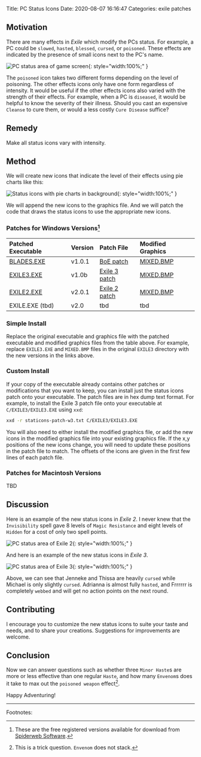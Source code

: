 Title:  PC Status Icons
Date:   2020-08-07 16:16:47
Categories: exile patches

Motivation
----------------

There are many effects in _Exile_ which modify the PCs status. For example, a PC
could be `slowed`, `hasted`, `blessed`, `cursed`, or `poisoned`. These effects
are indicated by the presence of small icons next to the PC's name.

![PC status area of game screen]({static}/exile/staticons/orig-staticons-w3.png){: style="width:100%;" }

The `poisoned` icon takes two different forms depending on the level of
poisoning. The other effects icons only have one form regardless of intensity.
It would be useful if the other effects icons also varied with the strength of
their effects. For example, when a PC is `diseased`, it would be helpful to know
the severity of their illness. Should you cast an expensive `Cleanse` to cure
them, or would a less costly `Cure Disease` suffice?

Remedy
----------------

Make all status icons vary with intensity.

Method
----------------

We will create new icons that indicate the level of their effects using pie
charts like this:

![Status icons with pie charts in background]({static}/exile/staticons/staticons.png){: style="width:100%;" }

We will append the new icons to the graphics file. And we will patch the code
that draws the status icons to use the appropriate new icons.

### Patches for Windows Versions[^1]

| Patched Executable | Version | Patch File           | Modified Graphics        |
| :----------------- | :------ | :------------------- | :----------------------- |
| [BLADES.EXE][wbe]  | v1.0.1  | [BoE patch][wbp]     | [MIXED.BMP][wbg]         |
| [EXILE3.EXE][w3e]  | v1.0b   | [Exile 3 patch][w3p] | [MIXED.BMP][w3g]         |
| [EXILE2.EXE][w2e]  | v2.0.1  | [Exile 2 patch][w2p] | [MIXED.BMP][w2g]         |
| EXILE.EXE (tbd)    | v2.0    | tbd                  | tbd                      |

[w2g]: /assets/exile/staticons/w2/MIXED.BMP
[w3g]: /assets/exile/staticons/w3/MIXED.BMP
[wbg]: /assets/exile/staticons/wb/MIXED.BMP
[w2e]: /assets/exile/staticons/w2/EXILE2.EXE
[w3e]: /assets/exile/staticons/w3/EXILE3.EXE
[wbe]: /assets/exile/staticons/wb/BLADES.EXE
[w2p]: /assets/exile/staticons/w2-staticons-patch.txt
[w3p]: /assets/exile/staticons/w3-staticons-patch.txt
[wbp]: /assets/exile/staticons/wb-staticons-patch.txt

### Simple Install

Replace the original executable and graphics file with the patched executable
and modified graphics files from the table above. For example, replace `EXILE3.EXE`
and `MIXED.BMP` files in the original `EXILE3` directory with the new versions
in the links above.

### Custom Install

If your copy of the executable already contains other patches or modifications
that you want to keep, you can install just the status icons patch onto your
executable. The patch files are in hex dump text format. For example, to install
the Exile 3 patch file onto your executable at `C/EXILE3/EXILE3.EXE` using
`xxd`:

``` bash
xxd -r staticons-patch-w3.txt C/EXILE3/EXILE3.EXE
```

You will also need to either install the modified graphics file, or add the new
icons in the modified graphics file into your existing graphics file. If the x,y
positions of the new icons change, you will need to update these positions in
the patch file to match. The offsets of the icons are given in the first few
lines of each patch file.

### Patches for Macintosh Versions

TBD

Discussion
-----------------

Here is an example of the new status icons in _Exile 2_. I never knew that the
`Invisibility` spell gave 8 levels of `Magic Resistance` and eight levels of
`Hidden` for a cost of only two spell points.

![PC status area of Exile 2]({static}/exile/staticons/new-staticons-w2.png){: style="width:100%;" }

And here is an example of the new status icons in _Exile 3_.

![PC status area of Exile 3]({static}/exile/staticons/new-staticons-w3.png){: style="width:100%;" }

Above, we can see that Jenneke and Thissa are heavily `cursed` while Michael is
only slightly `cursed`. Adrianna is almost fully `hasted`, and Frrrrrr is
completely `webbed` and will get no action points on the next round.

Contributing
-----------------

I encourage you to customize the new status icons to suite your taste and needs,
and to share your creations. Suggestions for improvements are welcome.

Conclusion
-----------------

Now we can answer questions such as whether three `Minor Haste`s are more or
less effective than one regular `Haste`, and how many `Envenom`s does it
take to max out the `poisoned weapon` effect[^2].

Happy Adventuring!

-----------------

Footnotes:

[^1]: These are the free registered versions available for download from
      [Spiderweb Software](http://spiderwebsoftware.com/productsOld.html).

[^2]: This is a trick question. `Envenom` does not stack.
